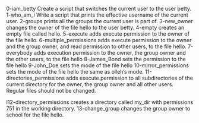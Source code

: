 0-iam_betty Create a script that switches the current user to the user betty.
1-who_am_i Write a script that prints the effective username of the current user.
2-groups prints all the groups the current user is part of.
3-new_owner changes the owner of the file hello to the user betty.
4-empty creates an empty file called hello.
5-execute adds execute permission to the owner of the file hello.
6-multiple_permissions adds execute permission to the owner and the group owner, and read permission to other users, to the file hello.
7-everybody adds execution permission to the owner, the group owner and the other users, to the file hello
8-James_Bond sets the permission to the file hello 
9-John_Doe sets the mode of the file hello
10-mirror_permissions sets the mode of the file hello the same as olleh’s mode.
11-directories_permissions adds execute permission to all subdirectories of the current directory for the owner, the group owner and all other users. Regular files should not be changed.

I12-directory_permissions creates a directory called my_dir with permissions 751 in the working directory.
13-change_group changes the group owner to school for the file hello.

